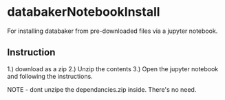 # databakerNotebookInstall

For installing databaker from pre-downloaded files via a jupyter notebook.

## Instruction

1.) download as a zip
2.) Unzip the contents
3.) Open the jupyter notebook and following the instructions.

NOTE - dont unzipe the dependancies.zip inside. There's no need.
